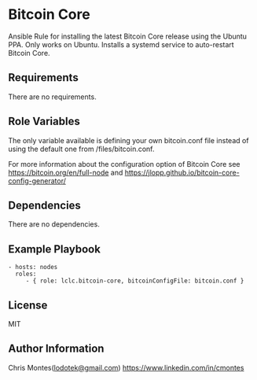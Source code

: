 Bitcoin Core
=========

Ansible Rule for installing the latest Bitcoin Core release using the Ubuntu PPA.
Only works on Ubuntu. Installs a systemd service to auto-restart Bitcoin Core.

Requirements
------------

There are no requirements.

Role Variables
--------------

The only variable available is defining your own bitcoin.conf file instead of using the default one from /files/bitcoin.conf.

For more information about the configuration option of Bitcoin Core see https://bitcoin.org/en/full-node and https://jlopp.github.io/bitcoin-core-config-generator/

Dependencies
------------
There are no dependencies.

Example Playbook
----------------

    - hosts: nodes
      roles:
         - { role: lclc.bitcoin-core, bitcoinConfigFile: bitcoin.conf }

License
-------

MIT

Author Information
------------------

Chris Montes(lodotek@gmail.com)
https://www.linkedin.com/in/cmontes

